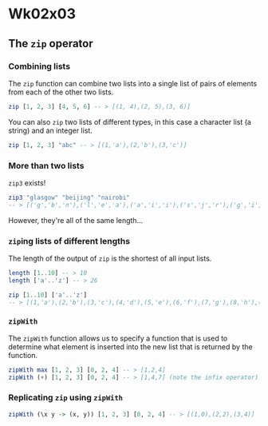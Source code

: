 # Wk02x03
## The `zip` operator

### Combining lists

The `zip` function can combine two lists into a single list of pairs of elements from each of the other two lists.

```hs
zip [1, 2, 3] [4, 5, 6] -- > [(1, 4),(2, 5),(3, 6)]
```

You can also `zip` two lists of different types, in this case a character list (a string) and an integer list.

```hs
zip [1, 2, 3] "abc" -- > [(1,'a'),(2,'b'),(3,'c')]
```

### More than two lists

`zip3` exists!

```hs
zip3 "glasgow" "beijing" "nairobi"
-- > [('g','b','n'),('l','e','a'),('a','i','i'),('s','j','r'),('g','i','o'),('o','n','b'),('w','g','i')]
```

However, they're all of the same length...

### `zip`ing lists of different lengths

The length of the output of `zip` is the shortest of all input lists.

```hs
length [1..10] -- > 10
length ['a'..'z'] -- > 26

zip [1..10] ['a'..'z']
-- > [(1,'a'),(2,'b'),(3,'c'),(4,'d'),(5,'e'),(6,'f'),(7,'g'),(8,'h'),(9,'i'),(10,'j')]
```

### `zipWith`

The `zipWith` function allows us to specify a function that is used to determine what element is inserted into the new list that is returned by the function.

```hs
zipWith max [1, 2, 3] [0, 2, 4] -- > [1,2,4]
zipWith (+) [1, 2, 3] [0, 2, 4] -- > [1,4,7] (note the infix operator)
```

### Replicating `zip` using `zipWith`

```hs
zipWith (\x y -> (x, y)) [1, 2, 3] [0, 2, 4] -- > [(1,0),(2,2),(3,4)]
```
